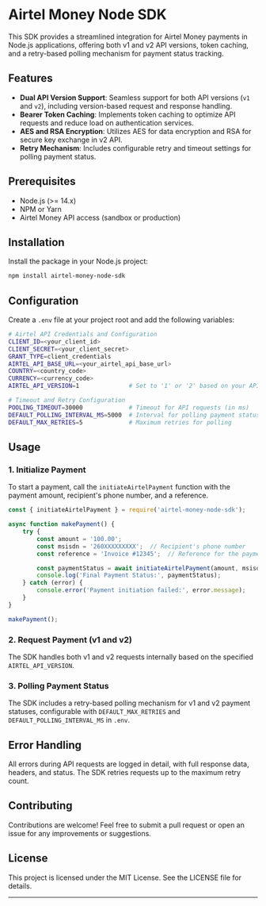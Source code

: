 # Airtel Money Node SDK

This SDK provides a streamlined integration for Airtel Money payments in Node.js applications, offering both v1 and v2 API versions, token caching, and a retry-based polling mechanism for payment status tracking.

## Features

- **Dual API Version Support**: Seamless support for both API versions (`v1` and `v2`), including version-based request and response handling.
- **Bearer Token Caching**: Implements token caching to optimize API requests and reduce load on authentication services.
- **AES and RSA Encryption**: Utilizes AES for data encryption and RSA for secure key exchange in v2 API.
- **Retry Mechanism**: Includes configurable retry and timeout settings for polling payment status.

## Prerequisites

- Node.js (>= 14.x)
- NPM or Yarn
- Airtel Money API access (sandbox or production)

## Installation

Install the package in your Node.js project:

```bash
npm install airtel-money-node-sdk
```

## Configuration

Create a `.env` file at your project root and add the following variables:

```bash
# Airtel API Credentials and Configuration
CLIENT_ID=<your_client_id>
CLIENT_SECRET=<your_client_secret>
GRANT_TYPE=client_credentials
AIRTEL_API_BASE_URL=<your_airtel_api_base_url>
COUNTRY=<country_code>
CURRENCY=<currency_code>
AIRTEL_API_VERSION=1              # Set to '1' or '2' based on your API version

# Timeout and Retry Configuration
POOLING_TIMEOUT=30000             # Timeout for API requests (in ms)
DEFAULT_POLLING_INTERVAL_MS=5000  # Interval for polling payment status (in ms)
DEFAULT_MAX_RETRIES=5             # Maximum retries for polling
```

## Usage

### 1. Initialize Payment

To start a payment, call the `initiateAirtelPayment` function with the payment amount, recipient's phone number, and a reference.

```javascript
const { initiateAirtelPayment } = require('airtel-money-node-sdk');

async function makePayment() {
    try {
        const amount = '100.00';
        const msisdn = '260XXXXXXXXX';  // Recipient's phone number
        const reference = 'Invoice #12345';  // Reference for the payment

        const paymentStatus = await initiateAirtelPayment(amount, msisdn, reference);
        console.log('Final Payment Status:', paymentStatus);
    } catch (error) {
        console.error('Payment initiation failed:', error.message);
    }
}

makePayment();
```

### 2. Request Payment (v1 and v2)

The SDK handles both v1 and v2 requests internally based on the specified `AIRTEL_API_VERSION`.

### 3. Polling Payment Status

The SDK includes a retry-based polling mechanism for v1 and v2 payment statuses, configurable with `DEFAULT_MAX_RETRIES` and `DEFAULT_POLLING_INTERVAL_MS` in `.env`.

## Error Handling

All errors during API requests are logged in detail, with full response data, headers, and status. The SDK retries requests up to the maximum retry count.

## Contributing

Contributions are welcome! Feel free to submit a pull request or open an issue for any improvements or suggestions.

## License

This project is licensed under the MIT License. See the LICENSE file for details.

--- 